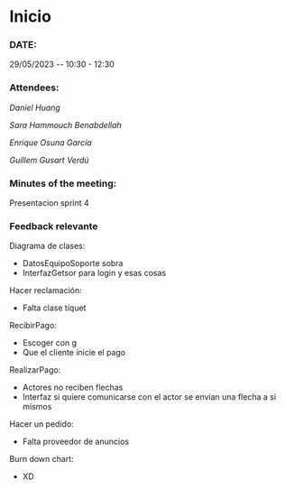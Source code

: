 # Inicio

### DATE:

29/05/2023 -- 10:30 - 12:30

### Attendees:

_Daniel Huang_

_Sara Hammouch Benabdellah_

_Enrique Osuna García_

_Guillem Gusart Verdú_

### Minutes of the meeting:

Presentacion sprint 4

### Feedback relevante

Diagrama de clases:

- DatosEquipoSoporte sobra
- InterfazGetsor para login y esas cosas

Hacer reclamación:

- Falta clase tíquet

RecibirPago:

- Escoger con g
- Que el cliente inicie el pago

RealizarPago:

- Actores no reciben flechas
- Interfaz si quiere comunicarse con el actor se envian una flecha a si mismos

Hacer un pedido:

- Falta proveedor de anuncios

Burn down chart:

- XD
